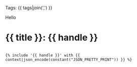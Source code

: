 Tags: {{ tags|join(',') }}

Hello

<h1>{{ title }}: {{ handle }}</h1>

<pre><code>
&#123;&#37; include '{{ handle }}' with {{ context|json_encode(constant("JSON_PRETTY_PRINT")) }} &#37;&#125;
</code></pre>
